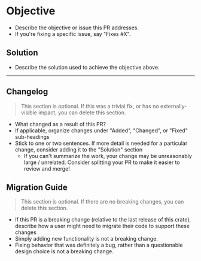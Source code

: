# Objective

- Describe the objective or issue this PR addresses.
- If you're fixing a specific issue, say "Fixes #X".

## Solution

- Describe the solution used to achieve the objective above.

---

## Changelog

> This section is optional. If this was a trivial fix, or has no externally-visible impact, you can delete this section.

- What changed as a result of this PR?
- If applicable, organize changes under "Added", "Changed", or "Fixed" sub-headings
- Stick to one or two sentences. If more detail is needed for a particular change, consider adding it to the "Solution" section
  - If you can't summarize the work, your change may be unreasonably large / unrelated. Consider splitting your PR to make it easier to review and merge!

## Migration Guide

> This section is optional. If there are no breaking changes, you can delete this section.

- If this PR is a breaking change (relative to the last release of this crate), describe how a user might need to migrate their code to support these changes
- Simply adding new functionality is not a breaking change.
- Fixing behavior that was definitely a bug, rather than a questionable design choice is not a breaking change.
